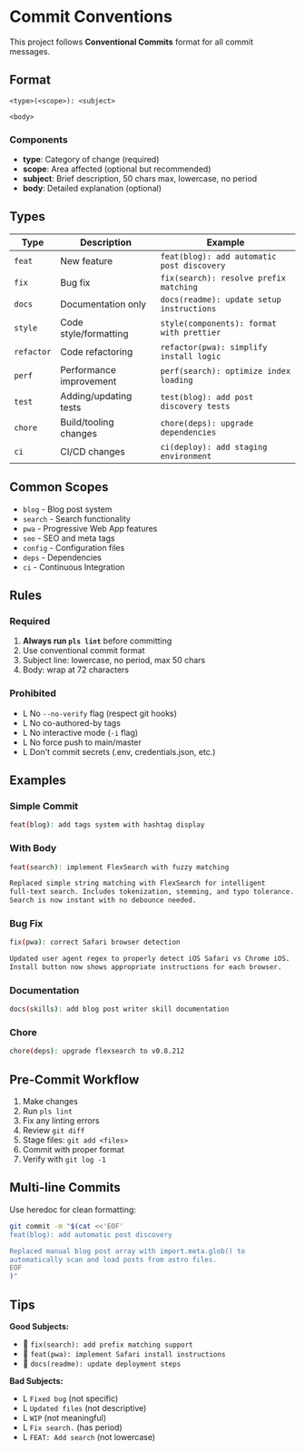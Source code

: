 # Commit Conventions

This project follows **Conventional Commits** format for all commit messages.

## Format

```
<type>(<scope>): <subject>

<body>
```

### Components

- **type**: Category of change (required)
- **scope**: Area affected (optional but recommended)
- **subject**: Brief description, 50 chars max, lowercase, no period
- **body**: Detailed explanation (optional)

## Types

| Type | Description | Example |
|------|-------------|---------|
| `feat` | New feature | `feat(blog): add automatic post discovery` |
| `fix` | Bug fix | `fix(search): resolve prefix matching` |
| `docs` | Documentation only | `docs(readme): update setup instructions` |
| `style` | Code style/formatting | `style(components): format with prettier` |
| `refactor` | Code refactoring | `refactor(pwa): simplify install logic` |
| `perf` | Performance improvement | `perf(search): optimize index loading` |
| `test` | Adding/updating tests | `test(blog): add post discovery tests` |
| `chore` | Build/tooling changes | `chore(deps): upgrade dependencies` |
| `ci` | CI/CD changes | `ci(deploy): add staging environment` |

## Common Scopes

- `blog` - Blog post system
- `search` - Search functionality
- `pwa` - Progressive Web App features
- `seo` - SEO and meta tags
- `config` - Configuration files
- `deps` - Dependencies
- `ci` - Continuous Integration

## Rules

### Required
1. **Always run `pls lint`** before committing
2. Use conventional commit format
3. Subject line: lowercase, no period, max 50 chars
4. Body: wrap at 72 characters

### Prohibited
- L No `--no-verify` flag (respect git hooks)
- L No co-authored-by tags
- L No interactive mode (`-i` flag)
- L No force push to main/master
- L Don't commit secrets (.env, credentials.json, etc.)

## Examples

### Simple Commit
```bash
feat(blog): add tags system with hashtag display
```

### With Body
```bash
feat(search): implement FlexSearch with fuzzy matching

Replaced simple string matching with FlexSearch for intelligent
full-text search. Includes tokenization, stemming, and typo tolerance.
Search is now instant with no debounce needed.
```

### Bug Fix
```bash
fix(pwa): correct Safari browser detection

Updated user agent regex to properly detect iOS Safari vs Chrome iOS.
Install button now shows appropriate instructions for each browser.
```

### Documentation
```bash
docs(skills): add blog post writer skill documentation
```

### Chore
```bash
chore(deps): upgrade flexsearch to v0.8.212
```

## Pre-Commit Workflow

1. Make changes
2. Run `pls lint`
3. Fix any linting errors
4. Review `git diff`
5. Stage files: `git add <files>`
6. Commit with proper format
7. Verify with `git log -1`

## Multi-line Commits

Use heredoc for clean formatting:

```bash
git commit -m "$(cat <<'EOF'
feat(blog): add automatic post discovery

Replaced manual blog post array with import.meta.glob() to
automatically scan and load posts from astro files.
EOF
)"
```

## Tips

**Good Subjects:**
-  `fix(search): add prefix matching support`
-  `feat(pwa): implement Safari install instructions`
-  `docs(readme): update deployment steps`

**Bad Subjects:**
- L `Fixed bug` (not specific)
- L `Updated files` (not descriptive)
- L `WIP` (not meaningful)
- L `Fix search.` (has period)
- L `FEAT: Add search` (not lowercase)
